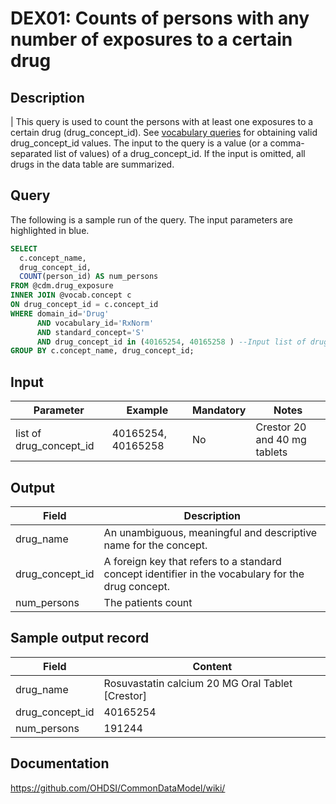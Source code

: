<!---
Group:drug exposure
Name:DEX01 Counts of persons with any number of exposures to a certain drug
Author:Patrick Ryan
CDM Version: 5.3
-->

# DEX01: Counts of persons with any number of exposures to a certain drug

## Description
| This query is used to count the persons with at least one exposures to a certain drug (drug_concept_id).  See  [vocabulary queries](http://vocabqueries.omop.org/drug-queries) for obtaining valid drug_concept_id values. The input to the query is a value (or a comma-separated list of values) of a drug_concept_id. If the input is omitted, all drugs in the data table are summarized.

## Query
The following is a sample run of the query. The input parameters are highlighted in  blue.  

```sql
SELECT 
  c.concept_name, 
  drug_concept_id, 
  COUNT(person_id) AS num_persons 
FROM @cdm.drug_exposure 
INNER JOIN @vocab.concept c
ON drug_concept_id = c.concept_id
WHERE domain_id='Drug' 
      AND vocabulary_id='RxNorm' 
      AND standard_concept='S'
      AND drug_concept_id in (40165254, 40165258 ) --Input list of drug concept_id
GROUP BY c.concept_name, drug_concept_id;
```

## Input

|  Parameter |  Example |  Mandatory |  Notes |
| --- | --- | --- | --- |
| list of drug_concept_id | 40165254, 40165258 | No | Crestor 20 and 40 mg tablets |

## Output

|  Field |  Description |
| --- | --- |
| drug_name | An unambiguous, meaningful and descriptive name for the concept. |
| drug_concept_id | A foreign key that refers to a standard concept identifier in the vocabulary for the drug concept.  |
| num_persons | The patients count |

## Sample output record

|  Field |  Content |
| --- | --- |
| drug_name |  Rosuvastatin calcium 20 MG Oral Tablet [Crestor] |
| drug_concept_id |  40165254 |
| num_persons |  191244 |

## Documentation
https://github.com/OHDSI/CommonDataModel/wiki/
